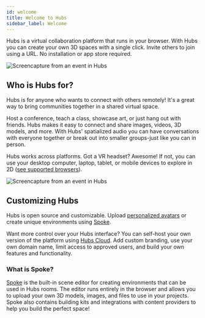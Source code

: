 ```yaml
---
id: welcome
title: Welcome to Hubs
sidebar_label: Welcome
---
```


Hubs is a virtual collaboration platform that runs in your browser. With Hubs you can create your own 3D spaces with a single click. Invite others to join using a URL. No installation or app store required.  

![Screencapture from an event in Hubs](img/hubs-business.jpeg)

## Who is Hubs for?
Hubs is for anyone who wants to connect with others remotely! It's a great way to bring communities together in a shared virtual space. 

Host a conference, teach a class, showcase art, or just hang out with friends. Hubs makes it easy to connect and share images, videos, 3D models, and more. With Hubs' spatialized audio you can have conversations with everyone together or break out into smaller groups-just like you can in person. 

Hubs works across platforms. Got a VR headset? Awesome! If not, you can use your desktop computer, laptop, tablet, or mobile devices to explore in 2D ([see supported browsers](hubs-create-join-rooms.html#supported-devices--browsers)).

![Screencapture from an event in Hubs](img/hubs-scenes3.jpeg)


## Customizing Hubs
Hubs is open source and customizable. Upload [personalized avatars](intro-avatars.html) or create unique environments using [Spoke](intro-spoke.html).

Want more control over your Hubs interface? You can self-host your own version of the platform using [Hubs Cloud](hubs-cloud-intro.html). Add custom branding, use your own domain name, limit access to approved users, and build your own features and functionality.

### What is Spoke? 
[Spoke](intro-spoke.html) is the built-in scene editor for creating environments that can be used in Hubs rooms. The editor runs entirely in the browser and allows you to upload your own 3D models, images, and files to use in your projects. Spoke also contains building kits and integrations with content providers to help you build the perfect space!

